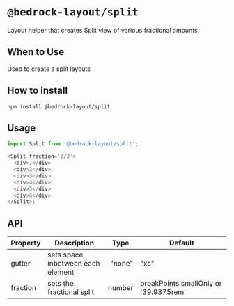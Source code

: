 # `@bedrock-layout/split`

Layout helper that creates Split view of various fractional amounts

## When to Use

Used to create a split layouts

## How to install

`npm install @bedrock-layout/split`

## Usage

```javascript
import Split from '@bedrock-layout/split';

<Split fraction='2/3'>
  <div>1</div>
  <div>2</div>
  <div>3</div>
  <div>4</div>
  <div>5</div>
  <div>6</div>
</Split>;
```

## API

| Property | Description                       | Type                                                       | Default                               |
| -------- | --------------------------------- | ---------------------------------------------------------- | ------------------------------------- |
| gutter   | sets space inbetween each element | `"none" | "xs" | "sm" | "md" | "lg" | "lg" | "xl" | "xxl"` | `md`                                  |
| fraction | sets the fractional split         | number                                                     | breakPoints.smallOnly or '39.9375rem' |
